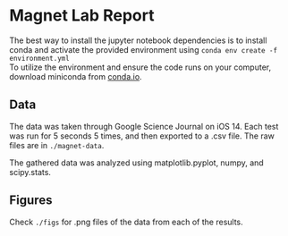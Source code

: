 # Magnet Lab Report
The best way to install the jupyter notebook dependencies is to install conda and activate the provided environment using `conda env create -f environment.yml`<br>
To utilize the environment and ensure the code runs on your computer, download miniconda from [conda.io](https://docs.conda.io/en/latest/miniconda.html).

## Data
The data was taken through Google Science Journal on iOS 14.
Each test was run for 5 seconds 5 times, and then exported to a .csv file. 
The raw files are in `./magnet-data`.

The gathered data was analyzed using matplotlib.pyplot, numpy, and scipy.stats. 

## Figures
Check `./figs` for .png files of the data from each of the results. 
